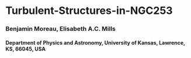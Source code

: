 # Turbulent-Structures-in-NGC253

### Benjamin Moreau, Elisabeth A.C. Mills
#### Department of Physics and Astronomy, University of Kansas, Lawrence, KS, 66045, USA
